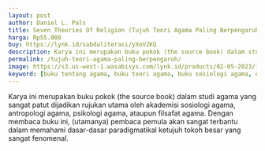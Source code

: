 ```yaml
---
layout: post
author: Daniel L. Pals
title: Seven Theories Of Religion (Tujuh Teori Agama Paling Berpengaruh)
harga: Rp55.000
buy: https://lynk.id/sabdaliterasi/yXoV2KQ
description: Karya ini merupakan buku pokok (the source book) dalam studi agama yang sangat patut dijadikan rujukan utama oleh akademisi sosiologi agama.
permalink: /tujuh-teori-agama-paling-berpengaruh/
image: https://s3.us-west-1.wasabisys.com/lynk.id/products/02-05-2023/1683038665766_8919357
keyword: [buku tentang agama, buku teori agama, buku sosiologi agama, ebook sosiologi agama]
---
```

Karya ini merupakan buku pokok (the source book) dalam studi agama yang sangat patut dijadikan rujukan utama oleh akademisi sosiologi agama, antropologi agama, psikologi agama, ataupun filsafat agama. Dengan membaca buku ini, (utamanya) pembaca pemula akan sangat terbantu dalam memahami dasar-dasar paradigmatikal ketujuh tokoh besar yang sangat fenomenal.